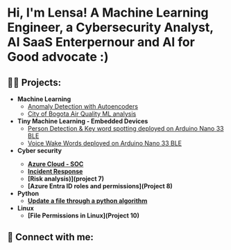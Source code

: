 <h1>Hi, I'm Lensa! A Machine Learning Engineer, a Cybersecurity Analyst, AI SaaS Enterpernour and AI for Good advocate :) 

<h2>👨‍💻 Projects:</h2>

- <b>Machine Learning</b>
  - [Anomaly Detection with Autoencoders](https://github.com/Lensabefekaduerenna/Anomaly-Detection-Autoencoders)
  - [City of Bogota Air Quality ML analysis](https://github.com/Lensabefekaduerenna/City-Air-Quality)
- <b>Tiny Machine Learning - Embedded Devices</b>
  - [Person Detection & Key word spotting deployed on Arduino Nano 33 BLE](https://github.com/Lensabefekaduerenna/Person_detection-KWS)
  - [Voice Wake Words deployed on Arduino Nano 33 BLE](https://github.com/Lensabefekaduerenna/VWW_Deployment)
- <b>Cyber security<b>
  - [Azure Cloud - SOC](https://github.com/Lensabefekaduerenna/Azure-cloud-SOC)
  - [Incident Response](https://github.com/Lensabefekaduerenna/Incident_Response)
  - [Risk analysis)](project 7)
  - [Azure Entra ID roles and permissions](Project 8)
- <b>Python</b>
  - [Update a file through a python algorithm](https://github.com/Lensabefekaduerenna/Python-algorithm)
- <b>Linux</b>
  - [File Permissions in Linux](Project 10)

<h2> 🤳 Connect with me:</h2>

[linkedin]: https://linkedin.com/in/

<!--
**joshmadakor1/joshmadakor1** is a ✨ _special_ ✨ repository because its `README.md` (this file) appears on your GitHub profile.

Here are some ideas to get you started:

- 🔭 I’m currently working on ...
- 🌱 I’m currently learning ...
- 👯 I’m looking to collaborate on ...
- 🤔 I’m looking for help with ...
- 💬 Ask me about ...
- 📫 How to reach me: ...
- 😄 Pronouns: ...
- ⚡ Fun fact: ...
-->


<!--
**Lensabefekaduerenna/Lensabefekaduerenna** is a ✨ _special_ ✨ repository because its `README.md` (this file) appears on your GitHub profile.

Here are some ideas to get you started.

- 🔭 I’m currently working on ...
- 🌱 I’m currently learning ...
- 👯 I’m looking to collaborate on ...
- 🤔 I’m looking for help with ...
- 💬 Ask me about ...
- 📫 How to reach me: ...
- 😄 Pronouns: ...
- ⚡ Fun fact: ...
-->
